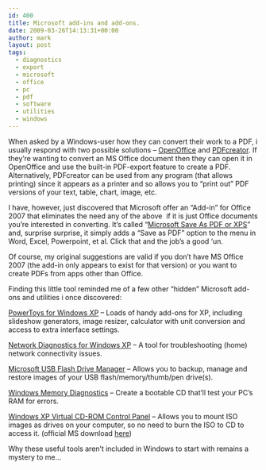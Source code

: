 ```yaml
---
id: 400
title: Microsoft add-ins and add-ons.
date: 2009-03-26T14:13:31+00:00
author: mark
layout: post
tags:
  - diagnostics
  - export
  - microsoft
  - office
  - pc
  - pdf
  - software
  - utilities
  - windows
---
```

When asked by a Windows-user how they can convert their work to a PDF, i usually respond with two possible solutions &#8211; [OpenOffice](http://www.openoffice.org/) and [PDFcreator](http://sourceforge.net/projects/pdfcreator/). If they&#8217;re wanting to convert an MS Office document then they can open it in OpenOffice and use the built-in PDF-export feature to create a PDF. Alternatively, PDFcreator can be used from any program (that allows printing) since it appears as a printer and so allows you to &#8220;print out&#8221; PDF versions of your text, table, chart, image, etc.

I have, however, just discovered that Microsoft offer an &#8220;Add-in&#8221; for Office 2007 that eliminates the need any of the above  if it is just Office documents you&#8217;re interested in converting. It&#8217;s called &#8220;[Microsoft Save As PDF or XPS](http://www.microsoft.com/downloads/details.aspx?FamilyID=4d951911-3e7e-4ae6-b059-a2e79ed87041&displaylang=en)&#8221; and, surprise surprise, it simply adds a &#8220;Save as PDF&#8221; option to the menu in Word, Excel, Powerpoint, et al. Click that and the job&#8217;s a good &#8216;un.

Of course, my original suggestions are valid if you don&#8217;t have MS Office 2007 (the add-in only appears to exist for that version) or you want to create PDFs from apps other than Office.

Finding this little tool reminded me of a few other &#8220;hidden&#8221; Microsoft add-ons and utilities i once discovered:

[PowerToys for Windows XP](http://www.microsoft.com/windowsxp/downloads/powertoys/xppowertoys.mspx) &#8211; Loads of handy add-ons for XP, including slideshow generators, image resizer, calculator with unit conversion and access to extra interface settings.

[Network Diagnostics for Windows XP](http://support.microsoft.com/?kbid=914440) &#8211; A tool for troubleshooting (home) network connectivity issues.

[Microsoft USB Flash Drive Manager](http://www.microsoft.com/downloads/details.aspx?FamilyId=94991901-BFC4-485E-BCAE-C9DF0ACCDAAE&displaylang=en) &#8211; Allows you to backup, manage and restore images of your USB flash/memory/thumb/pen drive(s).

[Windows Memory Diagnostics](http://oca.microsoft.com/en/windiag.asp) &#8211; Create a bootable CD that&#8217;ll test your PC&#8217;s RAM for errors.

[Windows XP Virtual CD-ROM Control Panel](http://blogs.techrepublic.com.com/window-on-windows/?p=42) &#8211; Allows you to mount ISO images as drives on your computer, so no need to burn the ISO to CD to access it. (official MS download [here](http://download.microsoft.com/download/7/b/6/7b6abd84-7841-4978-96f5-bd58df02efa2/winxpvirtualcdcontrolpanel_21.exe))

Why these useful tools aren&#8217;t included in Windows to start with remains a mystery to me&#8230;